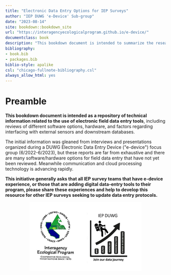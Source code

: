 ```yaml
--- 
title: "Electronic Data Entry Options for IEP Surveys"
author: "IEP DUWG 'e-Device' Sub-group"
date: "2023-08-14"
site: bookdown::bookdown_site
url: "https://interagencyecologicalprogram.github.io/e-device/"
documentclass: book
description: "This bookdown document is intended to summarize the research collected by IEP DUWG members regarding the use of electronic data entry tools in IEP Surveys."
bibliography:
- book.bib
- packages.bib
biblio-style: apalike
csl: "chicago-fullnote-bibliography.csl"
always_allow_html: yes
---
```


# Preamble

**This bookdown document is intended as a repository of technical information related to the use of electronic field data entry tools**, including reviews of different software options, hardware, and factors regarding interfacing with external sensors and downstream databases.  

The initial information was gleaned from interviews and presentations organized during a DUWG Electronic Data Entry Device ("e-device") focus group (6/2022-6/2023), but these reports are far from exhaustive and there are many software/hardware options for field data entry that have not yet been reviewed.  Meanwhile communication and cloud processing technology is advancing rapidly.  

**This initiative generally asks that all IEP survey teams that have e-device experience, or those that are adding digital data-entry tools to their program, please share these experiences and help to develop this resource for other IEP surveys seeking to update data entry protocols.**



<img src="images/bothlogo.JPG" width="70%" style="display: block; margin: auto;" />



